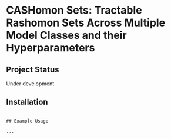 # CASHomon Sets: Tractable Rashomon Sets Across Multiple Model Classes and their Hyperparameters

## Project Status

Under development

## Installation

```

## Example Usage

...
